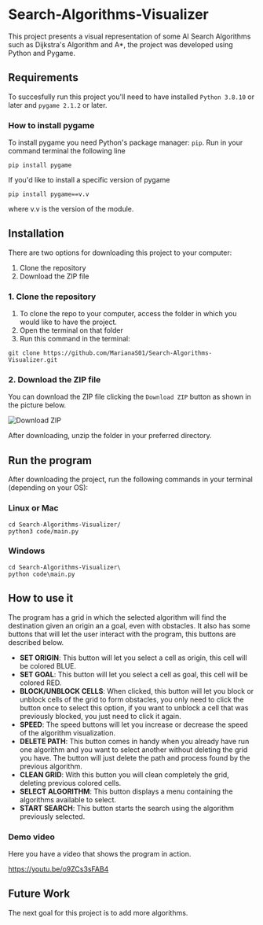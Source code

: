 # **Search-Algorithms-Visualizer**
This project presents a visual representation of some AI Search Algorithms such as Dijkstra's Algorithm and A*, the project was developed using Python and Pygame.

## **Requirements**
To succesfully run this project you'll need to have installed `Python 3.8.10` or later and `pygame 2.1.2` or later.

### **How to install pygame**
To install pygame you need Python's package manager: `pip`.
Run in your command terminal the following line
```
pip install pygame
```
If you'd like to install a specific version of pygame
```
pip install pygame==v.v
```
where v.v is the version of the module.

## **Installation**
There are two options for downloading this project to your computer:
1. Clone the repository
2. Download the ZIP file

### 1. Clone the repository
1. To clone the repo to your computer, access the folder in which you would like to have the project.
2. Open the terminal on that folder
3. Run this command in the terminal:
```
git clone https://github.com/MarianaS01/Search-Algorithms-Visualizer.git
```

### 2. Download the ZIP file
You can download the ZIP file clicking the ```Download ZIP``` button as shown in the picture below.

![Download ZIP](https://user-images.githubusercontent.com/78234785/224164211-8156a336-6c7b-446c-b802-efc164ae3ae8.png)


After downloading, unzip the folder in your preferred directory.


## **Run the program**
After downloading the project, run the following commands in your terminal (depending on your OS):

### Linux or Mac
```
cd Search-Algorithms-Visualizer/
python3 code/main.py
```

### Windows
```
cd Search-Algorithms-Visualizer\
python code\main.py
```

## **How to use it**
The program has a grid in which the selected algorithm will find the destination given an origin an a goal, even with obstacles. It also has some buttons that will let the user interact with the program, this buttons are described below.
* **SET ORIGIN**: This button will let you select a cell as origin, this cell will be colored BLUE. 
* **SET GOAL**: This button will let you select a cell as goal, this cell will be colored RED.
* **BLOCK/UNBLOCK CELLS**: When clicked, this button will let you block or unblock cells of the grid to form obstacles, you only need to click the button once to select this option, if you want to unblock a cell that was previously blocked, you just need to click it again.
* **SPEED**: The speed buttons will let you increase or decrease the speed of the algorithm visualization.
* **DELETE PATH**: This button comes in handy when you already have run one algorithm and you want to select another without deleting the grid you have. The button will just delete the path and process found by the previous algorithm.
* **CLEAN GRID**: With this button you will clean completely the grid, deleting previous colored cells.
* **SELECT ALGORITHM**: This button displays a menu containing the algorithms available to select.
* **START SEARCH**: This button starts the search using the algorithm previously selected.

### Demo video
Here you have a video that shows the program in action.

https://youtu.be/o9ZCs3sFAB4

## **Future Work**
The next goal for this project is to add more algorithms.
